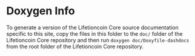 Doxygen Info
=====================

To generate a version of the Lifetioncoin Core source documentation specific
to this site, copy the files in this folder to the `doc/` folder of 
the Lifetioncoin Core repository and then run `doxygen doc/Doxyfile-dashdocs`
from the root folder of the Lifetioncoin Core repository.
